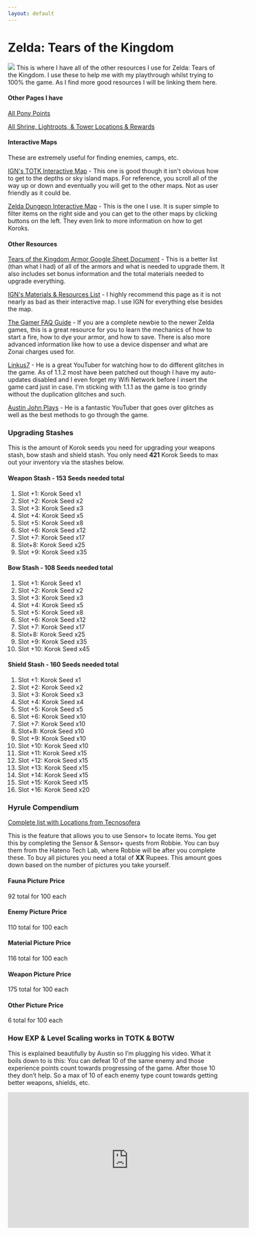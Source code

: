 ```yaml
---
layout: default
---
```

# Zelda: Tears of the Kingdom
<img src="https://www.zeldadungeon.net/wp-content/uploads/2023/05/Tears-of-the-Kingdom-Official-Art.jpg">
This is where I have all of the other resources I use for Zelda: Tears of the Kingdom. I use these to help me with my playthrough whilst trying to 100% the game. As I find more good resources I will be linking them here.

#### Other Pages I have
[All Pony Points](../../botw-totk/totk/allponypoints.html)

[All Shrine, Lightroots, & Tower Locations & Rewards](../../botw-totk/totk/allshrinelighttower.html)
<h4>Interactive Maps</h4>
These are extremely useful for finding enemies, camps, etc.

<a href="https://www.ign.com/maps/the-legend-of-zelda-tears-of-the-kingdom/hyrule">IGN's TOTK Interactive Map</a> - This one is good though it isn't obvious how to get to the depths or sky island maps. For reference, you scroll all of the way up or down and eventually you will get to the other maps. Not as user friendly as it could be.

<a href="https://www.zeldadungeon.net/tears-of-the-kingdom-interactive-map">Zelda Dungeon Interactive Map</a> - This is the one I use. It is super simple to filter items on the right side and you can get to the other maps by clicking buttons on the left. They even link to more information on how to get Koroks.
<h4>Other Resources</h4>
<a href="https://docs.google.com/spreadsheets/d/1an06KpSDgW0MLfFs346EOXXBhElYuzTvPhdxXp6T8Hs/edit#gid=750468372" target="_blank">Tears of the Kingdom Armor Google Sheet Document</a> - This is a better list (than what I had) of all of the armors and what is needed to upgrade them. It also includes set bonus information and the total materials needed to upgrade everything.

<a href="https://www.ign.com/wikis/the-legend-of-zelda-tears-of-the-kingdom/Materials_and_Resources_List">IGN's Materials &amp; Resources List</a> - I highly recommend this page as it is not nearly as bad as their interactive map. I use IGN for everything else besides the map.

<a href="https://www.thegamer.com/legend-of-zelda-tears-of-the-kingdom-totk-faq-information-guide/">The Gamer FAQ Guide</a> - If you are a complete newbie to the newer Zelda games, this is a great resource for you to learn the mechanics of how to start a fire, how to dye your armor, and how to save. There is also more advanced information like how to use a device dispenser and what are Zonai charges used for.

<a href="https://www.youtube.com/@Linkus7">Linkus7</a> - He is a great YouTuber for watching how to do different glitches in the game. As of 1.1.2 most have been patched out though I have my auto-updates disabled and I even forget my Wifi Network before I insert the game card just in case. I'm sticking with 1.1.1 as the game is too grindy without the duplication glitches and such.

<a href="https://www.youtube.com/@AustinJohnPlays">Austin John Plays</a> - He is a fantastic YouTuber that goes over glitches as well as the best methods to go through the game.

### Upgrading Stashes
This is the amount of Korok seeds you need for upgrading your weapons stash, bow stash and shield stash. You only need **421** Korok Seeds to max out your inventory via the stashes below.

#### Weapon Stash - 153 Seeds needed total
1. Slot +1: Korok Seed x1
2. Slot +2: Korok Seed x2
3. Slot +3: Korok Seed x3
4. Slot +4: Korok Seed x5
5. Slot +5: Korok Seed x8
6. Slot +6: Korok Seed x12
7. Slot +7: Korok Seed x17
8. Slot+8: Korok Seed x25
9. Slot +9: Korok Seed x35

#### Bow Stash - 108 Seeds needed total
1. Slot +1: Korok Seed x1
2. Slot +2: Korok Seed x2
3. Slot +3: Korok Seed x3
4. Slot +4: Korok Seed x5
5. Slot +5: Korok Seed x8
6. Slot +6: Korok Seed x12
7. Slot +7: Korok Seed x17
8. Slot+8: Korok Seed x25
9. Slot +9: Korok Seed x35
10. Slot +10: Korok Seed x45

#### Shield Stash - 160 Seeds needed total
1. Slot +1: Korok Seed x1
2. Slot +2: Korok Seed x2
3. Slot +3: Korok Seed x3
4. Slot +4: Korok Seed x4
5. Slot +5: Korok Seed x5
6. Slot +6: Korok Seed x10
7. Slot +7: Korok Seed x10
8. Slot+8: Korok Seed x10
9. Slot +9: Korok Seed x10
10. Slot +10: Korok Seed x10
11. Slot +11: Korok Seed x15
12. Slot +12: Korok Seed x15
13. Slot +13: Korok Seed x15
14. Slot +14: Korok Seed x15
15. Slot +15: Korok Seed x15
16. Slot +16: Korok Seed x20

### Hyrule Compendium
<a href="https://www.latecnosfera.com/2023/05/zelda-totk-complete-hyrule-compendium.html" target="_blank">Complete list with Locations from Tecnosofera</a>

This is the feature that allows you to use Sensor+ to locate items. You get this by completing the Sensor & Sensor+ quests from Robbie. You can buy them from the Hateno Tech Lab, where Robbie will be after you complete these.
To buy all pictures you need a total of **XX** Rupees. This amount goes down based on the number of pictures you take yourself.
#### Fauna Picture Price
92 total for 100 each
#### Enemy Picture Price
110 total for 100 each
#### Material Picture Price
116 total for 100 each
#### Weapon Picture Price
175 total for 100 each
#### Other Picture Price
6 total for 100 each

### How EXP & Level Scaling works in TOTK & BOTW
This is explained beautifully by Austin so I’m plugging his video. What it boils down to is this:
You can defeat 10 of the same enemy and those experience points count towards progressing of the game. After those 10 they don’t help. So a max of 10 of each enemy type count towards getting better weapons, shields, etc.
<iframe width="560" height="315" src="https://www.youtube.com/embed/jQrsv__ObC4" title="YouTube video player" frameborder="0" allow="accelerometer; autoplay; clipboard-write; encrypted-media; gyroscope; picture-in-picture; web-share" allowfullscreen></iframe>
